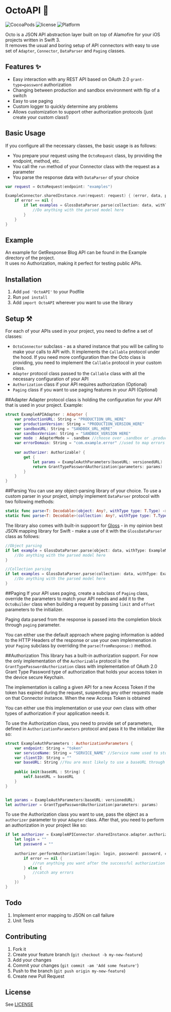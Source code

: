 # OctoAPI 🐙
![CocoaPods](https://img.shields.io/cocoapods/v/OctoAPI.svg) ![license](https://img.shields.io/cocoapods/l/OctoAPI.svg) ![Platform](https://img.shields.io/cocoapods/p/OctoAPI.svg)

Octo is a JSON API abstraction layer built on top of Alamofire for your iOS projects written in Swift 3.  
It removes the usual and boring setup of API connectors with easy to use set of `Adapter`, `Connector`, `DataParser` and `Paging` classes.

## Features :sparkles:
- Easy interaction with any REST API based on OAuth 2.0 `grant-type=password` authorization
- Changing between production and sandbox environment with flip of a switch
- Easy to use paging
- Custom logger to quickly determine any problems
- Allows customization to support other authorization protocols (just create your custom class!)

## Basic Usage
If you configure all the necessary classes, the basic usage is as follows:

- You prepare your request using the `OctoRequest` class, by providing the endpoint, method, etc.
- You call the `run` method of your Connector class with the request as a parameter
- You parse the response data with `DataParser` of your choice

```swift
var request = OctoRequest(endpoint: "examples")

ExampleConnector.sharedInstance.run(request: request) { (error, data, paging) in
    if error == nil {
        if let examples = GlossDataParser.parse(collection: data, withType: ExampleModel.self), let example = examples.first {
            //Do anything with the parsed model here
        }
    }
}
```

## Example  
An example for GetResponse Blog API can be found in the Example directory of the project.  
It uses no Authorization, making it perfect for testing public APIs.

## Installation  
1. Add `pod 'OctoAPI'` to your Podfile
2. Run `pod install`
3. Add `import OctoAPI` wherever you want to use the library

## Setup ⚒
For each of your APIs used in your project, you need to define a set of classes:

- `OctoConnector` subclass - as a shared instance that you will be calling to make your calls to API with. It implements the `Callable` protocol under the hood. If you need more configuration than the Octo class is providing, you need to implement the `Callable` protocol in your custom class.
- `Adapter` protocol class passed to the `Callable` class with all the necessary configuration of your API
- `Authorization` class if your API requires authorization (Optional) 
- `Paging` class if you want to use paging features in your API (Optional) 

##Adapter
Adapter protocol class is holding the configuration for your API that is used in your project. Example:

```swift
struct ExampleAPIAdapter : Adapter {
    var productionURL: String = "PRODUCTION_URL_HERE"
    var productionVersion: String = "PRODUCTION_VERSION_HERE"
    var sandboxURL: String = "SANDBOX_URL_HERE"
    var sandboxVersion: String = "SANDBOX_VERSION HERE"
    var mode : AdapterMode = .sandbox //choose over .sandbox or .production
    var errorDomain: String = "com.example.error" //used to map errors
    
    var authorizer: Authorizable? {
        get {
            let params = ExampleAuthParameters(baseURL: versionedURL)
            return GrantTypePasswordAuthorization(parameters: params)
        }
    }
}
```

##Parsing
You can use any object-parsing library of your choice. To use a custom parser in your project, simply implement `DataParser` protocol with two following methods:

```swift
static func parse<T: Decodable>(object: Any?, withType type: T.Type) -> T?
static func parse<T: Decodable>(collection: Any?, withType type: T.Type) -> [T]?
```

The library also comes with built-in suppoort for [Gloss](https://github.com/hkellaway/Gloss) - in my opinion best JSON mapping library for Swift - make a use of it with the `GlossDataParser` class as follows:

```swift
//Object parsing
if let example = GlossDataParser.parse(object: data, withType: ExampleModel.self) {
	//Do anything with the parsed model here
}

//Collection parsing
if let examples = GlossDataParser.parse(collection: data, withType: ExampleModel.self), let example = examples.first {
	//Do anything with the parsed model here
}
```


##Paging
If your API uses paging, create a subclass of `Paging` class, override the parameters to match your API needs and add it to the `OctoBuilder` class when building a request by passing `limit` and `offset` parameters to the initializer.

Paging data parsed from the response is passed into the completion block through `paging` parameter.

You can either use the default approach where paging information is added to the HTTP Headers of the response or use your own implemenation in your `Paging` subclass by overriding the `parse(fromResponse:)` method.

##Authorization
This library has a built-in authorization support. For now the only implementation of the `Authorizable` protocol is the `GrantTypePasswordAuthorization` class with implementation of OAuth 2.0 Grant Type Password type of authorization that holds your access token in the device secure Keychain.

The implementation is calling a given API for a new Access Token if the token has expired during the request, suspending any other requests made on that Connector instance. When the new Access Token is obtained

You can either use this implementation or use your own class with other types of authorization if your application needs it.

To use the Authorization class, you need to provide set of parameters, defined in `AuthorizationParameters` protocol and pass it to the initializer like so:

```swift
struct ExampleAuthParameters : AuthorizationParameters {
    var endpoint: String = "token"
    var serviceName: String = "SERVICE_NAME" //Service name used to store your access token in the Keychain
    var clientID: String = ""
    var baseURL: String //You are most likely to use a baseURL through initializer to match with your versioned URL of the API
    
    public init(baseURL : String) {
        self.baseURL = baseURL
    }
}


let params = ExampleAuthParameters(baseURL: versionedURL)
let authorizer = GrantTypePasswordAuthorization(parameters: params)
```

To use the Authorization class you want to use, pass the object as a `authorizer` parameter to your `Adapter` class. After that, you need to perform an authorization in your project like so:

```swift
if let authorizer = ExampleAPIConnector.sharedInstance.adapter.authorizer {
	let login = ""
	let password = ""
	
	authorizer.performAuthorization(login: login, password: password, completion: { (error) in
	    if error == nil {
	        //run anything you want after the successful authorization
	    } else {
	        //catch any errors
	    }
	})
}
```

## Todo  
1. Implement error mapping to JSON on call failure
2. Unit Tests

## Contributing

1. Fork it
2. Create your feature branch (`git checkout -b my-new-feature`)
3. Add your changes
4. Commit your changes (`git commit -am 'Add some feature'`)
5. Push to the branch (`git push origin my-new-feature`)
6. Create new Pull Request

## License
See [LICENSE](LICENSE.MD)




